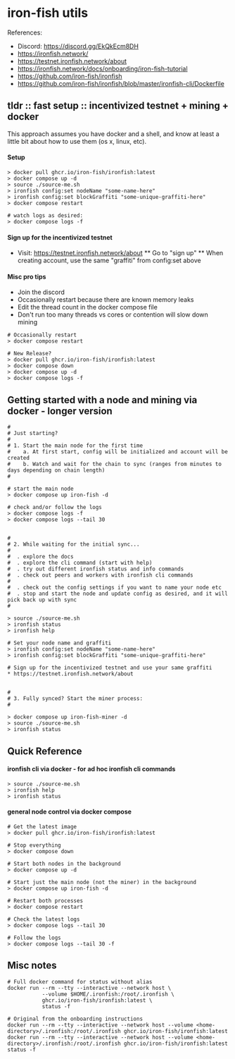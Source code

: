 
# iron-fish utils


References:
* Discord: https://discord.gg/EkQkEcm8DH
* https://ironfish.network/
* https://testnet.ironfish.network/about
* https://ironfish.network/docs/onboarding/iron-fish-tutorial
* https://github.com/iron-fish/ironfish
* https://github.com/iron-fish/ironfish/blob/master/ironfish-cli/Dockerfile


## tldr :: fast setup :: incentivized testnet + mining + docker

This approach assumes you have docker and a shell, and know at least a little
bit about how to use them (os x, linux, etc).


#### Setup

```
> docker pull ghcr.io/iron-fish/ironfish:latest
> docker compose up -d
> source ./source-me.sh
> ironfish config:set nodeName "some-name-here"
> ironfish config:set blockGraffiti "some-unique-graffiti-here"
> docker compose restart

# watch logs as desired:
> docker compose logs -f
```

#### Sign up for the incentivized testnet

* Visit: https://testnet.ironfish.network/about
** Go to "sign up"
** When creating account, use the same "graffiti" from config:set above


#### Misc pro tips

* Join the discord
* Occasionally restart because there are known memory leaks
* Edit the thread count in the docker compose file
* Don't run too many threads vs cores or contention will slow down mining


```
# Occasionally restart
> docker compose restart

# New Release?
> docker pull ghcr.io/iron-fish/ironfish:latest
> docker compose down
> docker compose up -d
> docker compose logs -f
```



## Getting started with a node and mining via docker - longer version


```
#
# Just starting?
#
# 1. Start the main node for the first time
#    a. At first start, config will be initialized and account will be created
#    b. Watch and wait for the chain to sync (ranges from minutes to days depending on chain length)
#

# start the main node
> docker compose up iron-fish -d

# check and/or follow the logs
> docker compose logs -f
> docker compose logs --tail 30


#
# 2. While waiting for the initial sync...
#
#  . explore the docs 
#  . explore the cli command (start with help)
#  . try out different ironfish status and info commands
#  . check out peers and workers with ironfish cli commands
#
#  . check out the config settings if you want to name your node etc
#  . stop and start the node and update config as desired, and it will pick back up with sync
#

> source ./source-me.sh
> ironfish status
> ironfish help

# Set your node name and graffiti
> ironfish config:set nodeName "some-name-here"
> ironfish config:set blockGraffiti "some-unique-graffiti-here"

# Sign up for the incentivized testnet and use your same graffiti
* https://testnet.ironfish.network/about


#
# 3. Fully synced? Start the miner process:
#

> docker compose up iron-fish-miner -d
> source ./source-me.sh
> ironfish status

```


## Quick Reference


#### ironfish cli via docker - for ad hoc ironfish cli commands

```
> source ./source-me.sh
> ironfish help
> ironfish status
```


#### general node control via docker compose

```
# Get the latest image
> docker pull ghcr.io/iron-fish/ironfish:latest

# Stop everything
> docker compose down

# Start both nodes in the background
> docker compose up -d

# Start just the main node (not the miner) in the background
> docker compose up iron-fish -d

# Restart both processes
> docker compose restart

# Check the latest logs
> docker compose logs --tail 30

# Follow the logs
> docker compose logs --tail 30 -f
```



## Misc notes

```
# Full docker command for status without alias
docker run --rm --tty --interactive --network host \
           --volume $HOME/.ironfish:/root/.ironfish \
           ghcr.io/iron-fish/ironfish:latest \
           status -f
```

```
# Original from the onboarding instructions
docker run --rm --tty --interactive --network host --volume <home-directory>/.ironfish:/root/.ironfish ghcr.io/iron-fish/ironfish:latest
docker run --rm --tty --interactive --network host --volume <home-directory>/.ironfish:/root/.ironfish ghcr.io/iron-fish/ironfish:latest status -f
```



